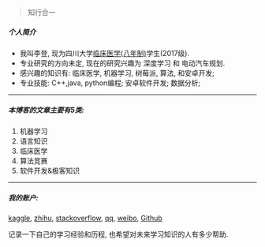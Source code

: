 > 知行合一
  
##### 个人简介
* 我叫李登, 现为四川大学[临床医学(八年制)](http://zs.scu.edu.cn/info/1059/1338.htm)学生(2017级).
* 专业研究的方向未定, 现在的研究兴趣为 深度学习 和 电动汽车规划.
* 感兴趣的知识有: 临床医学, 机器学习, 树莓派, 算法, 和安卓开发;
* 专业技能: C++,java, python编程; 安卓软件开发; 数据分析;
 
---

##### 本博客的文章主要有5类:

1. 机器学习
2. 语言知识
3. 临床医学
4. 算法竞赛
5. 软件开发&极客知识

---

##### 我的账户: 
[kaggle](https://www.zhihu.com/people/la-la-la-tong-yi), [zhihu](https://www.zhihu.com/people/la-la-la-tong-yi), [stackoverflow](https://stackoverflow.com/users/10670319/user10670319), [qq](1178832862@qq.mail), [weibo](http://weibo.com/Leconade), [Github](https://github.LiDelight.com)

记录一下自己的学习经验和历程, 也希望对未来学习知识的人有多少帮助.